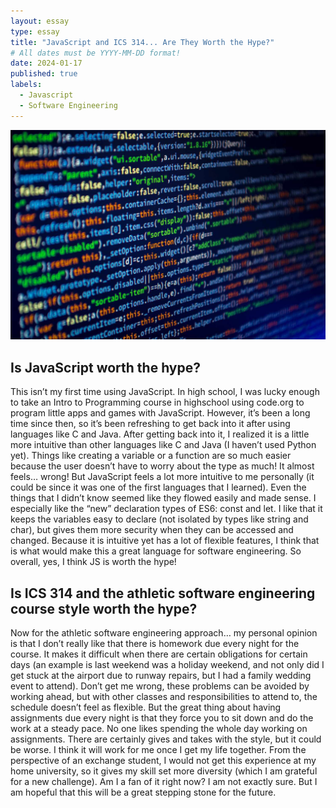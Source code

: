 ```yaml
---
layout: essay
type: essay
title: "JavaScript and ICS 314... Are They Worth the Hype?"
# All dates must be YYYY-MM-DD format!
date: 2024-01-17
published: true
labels:
  - Javascript
  - Software Engineering
---
```



<img class="img-fluid" src="../img/JS-pic.jpg">

## Is JavaScript worth the hype?

This isn’t my first time using JavaScript. In high school, I was lucky enough to take an Intro to Programming course in highschool using code.org to program little apps and games with JavaScript. However, it’s been a long time since then, so it’s been refreshing to get back into it after using languages like C and Java. After getting back into it, I realized it is a little more intuitive than other languages like C and Java (I haven’t used Python yet). Things like creating a variable or a function are so much easier because the user doesn’t have to worry about the type as much! It almost feels… wrong! But JavaScript feels a lot more intuitive to me personally (it could be since it was one of the first languages that I learned). Even the things that I didn’t know seemed like they flowed easily and made sense. I especially like the “new” declaration types of ES6: const and let. I like that it keeps the variables easy to declare (not isolated by types like string and char), but gives them more security when they can be accessed and changed. Because it is intuitive yet has a lot of flexible features, I think that is what would make this a great language for software engineering. So overall, yes, I think JS is worth the hype!


## Is ICS 314 and the athletic software engineering course style worth the hype?
  Now for the athletic software engineering approach… my personal opinion is that I don’t really like that there is homework due every night for the course. It makes it difficult when there are certain obligations for certain days (an example is last weekend was a holiday weekend, and not only did I get stuck at the airport due to runway repairs, but I had a family wedding event to attend). Don’t get me wrong, these problems can be avoided by working ahead, but with other classes and responsibilities to attend to, the schedule doesn’t feel as flexible. But the great thing about having assignments due every night is that they force you to sit down and do the work at a steady pace. No one likes spending the whole day working on assignments. There are certainly gives and takes with the style, but it could be worse. I think it will work for me once I get my life together. From the perspective of an exchange student, I would not get this experience at my home university, so it gives my skill set more diversity (which I am grateful for a new challenge).
	Am I a fan of it right now? I am not exactly sure. But I am hopeful that this will be a great stepping stone for the future.

